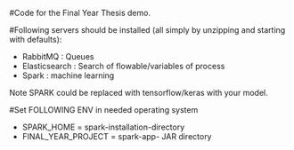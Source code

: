 #Code for the Final Year Thesis demo.

#Following servers should be installed (all simply by unzipping and starting with defaults):

* RabbitMQ : Queues
* Elasticsearch : Search of flowable/variables of process
* Spark : machine learning 

Note SPARK could be replaced with tensorflow/keras with your model.

#Set FOLLOWING ENV in needed operating system
* SPARK_HOME = spark-installation-directory
* FINAL_YEAR_PROJECT = spark-app- JAR directory
